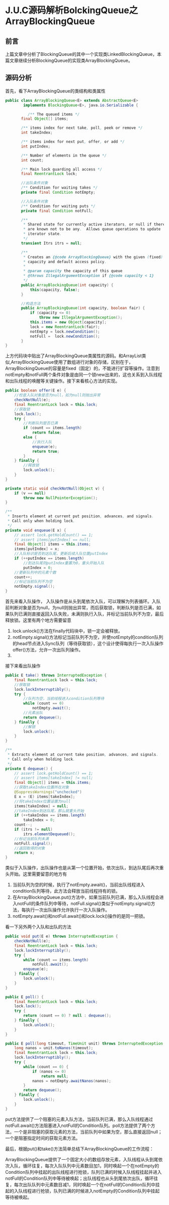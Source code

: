 # J.U.C源码解析BolckingQueue之ArrayBlockingQueue

## 前言
上篇文章中分析了BlockingQueue的其中一个实现类LinkedBlockingQueue，本篇文章继续分析BlockingQueue的实现类ArrayBlockingQueue。
## 源码分析
首先，看下ArrayBlockingQueue的类结构和类属性
```java
public class ArrayBlockingQueue<E> extends AbstractQueue<E>
        implements BlockingQueue<E>, java.io.Serializable {

          /** The queued items */
       final Object[] items;

       /** items index for next take, poll, peek or remove */
       int takeIndex;

       /** items index for next put, offer, or add */
       int putIndex;

       /** Number of elements in the queue */
       int count;

       /** Main lock guarding all access */
       final ReentrantLock lock;

       //出队条件对象
       /** Condition for waiting takes */
       private final Condition notEmpty;

       //入队条件对象
       /** Condition for waiting puts */
       private final Condition notFull;

       /**
        * Shared state for currently active iterators, or null if there
        * are known not to be any.  Allows queue operations to update
        * iterator state.
        */
       transient Itrs itrs = null;

       /**
        * Creates an {@code ArrayBlockingQueue} with the given (fixed)
        * capacity and default access policy.
        *
        * @param capacity the capacity of this queue
        * @throws IllegalArgumentException if {@code capacity < 1}
        */
       public ArrayBlockingQueue(int capacity) {
           this(capacity, false);
       }

       //构造方法
       public ArrayBlockingQueue(int capacity, boolean fair) {
           if (capacity <= 0)
               throw new IllegalArgumentException();
           this.items = new Object[capacity];
           lock = new ReentrantLock(fair);
           notEmpty = lock.newCondition();
           notFull =  lock.newCondition();
       }
}
```
上方代码块中贴出了ArrayBlockingQueue类属性的源码。和ArrayList类似,ArrayBlockingQueue使用了数组进行对象的存储，区别在于，ArrayBlockingQueue的容量是fixed（固定）的，不能进行扩容等操作。注意到notEmpty和notFull两个条件对象是由同一个锁new出来的，这也关系到入队线程和出队线程的唤醒等关键操作。接下来看核心方法的实现。
```java
public boolean offer(E e) {
    //检查入队对象是否为null，如为null则抛出异常
    checkNotNull(e);
    final ReentrantLock lock = this.lock;
    //获取锁
    lock.lock();
    try {
        //判断队列是否已满
        if (count == items.length)
            return false;
        else {
            //执行入队
            enqueue(e);
            return true;
        }
    } finally {
        //释放锁
        lock.unlock();
    }
}

private static void checkNotNull(Object v) {
    if (v == null)
        throw new NullPointerException();
}

/**
 * Inserts element at current put position, advances, and signals.
 * Call only when holding lock.
 */
private void enqueue(E x) {
    // assert lock.getHoldCount() == 1;
    // assert items[putIndex] == null;
    final Object[] items = this.items;
    items[putIndex] = x;
    //入队标识是否到达队尾，更新后续入队位置putIndex
    if (++putIndex == items.length)
        //到达队尾则putIndex重置为0，重头开始入队
        putIndex = 0;
    //更新队列中的元素个数
    count++;
    //标记当前队列不为空
    notEmpty.signal();
}
```
首先来看入队操作， 入队操作是从头到尾依次入队，可以理解为列表循环。入队前判断对象是否为null，为null则抛出异常，而后获取锁，判断队列是否已满，如果队列已满则直接返回入队失败，未满则执行入队，并标记当前队列不为空，最后释放锁。这里有两个地方需要留意<br>
1. lock.unlock()方法在finally代码块中，锁一定会被释放。<br>
2. notEmpty.signal()方法标记当前队列不为空，并使notEmpty的condition队列的head节点进入Sync队列（等待获取锁），这个设计使得每执行一次入队操作offer()方法，允许一次出队列操作。
3.
接下来看出队操作

```java
public E take() throws InterruptedException {
    final ReentrantLock lock = this.lock;
    //获取锁
    lock.lockInterruptibly();
    try {
        //队列为空，当前线程进入condition队列等待
        while (count == 0)
            notEmpty.await();
        //元素出队
        return dequeue();
    } finally {
        //解锁
        lock.unlock();
    }
}

/**
 * Extracts element at current take position, advances, and signals.
 * Call only when holding lock.
 */
private E dequeue() {
    // assert lock.getHoldCount() == 1;
    // assert items[takeIndex] != null;
    final Object[] items = this.items;
    //获取takeIndex位置所在对象
    @SuppressWarnings("unchecked")
    E x = (E) items[takeIndex];
    //将takeIndex位置设置为null
    items[takeIndex] = null;
    //takeIndex到达队尾，那么就重头开始
    if (++takeIndex == items.length)
        takeIndex = 0;
    count--;
    if (itrs != null)
        itrs.elementDequeued();
    //标记当前队列未满
    notFull.signal();
    //返回取得的对象
    return x;
}
```
类似于入队操作，出队操作也是从第一个位置开始，依次出队，到达队尾后再次重头开始。这里需要留意的地方有<br>
1. 当前队列为空的时候，执行了notEmpty.await()，当前出队线程进入condition队列等待，此方法会释放当前线程持有的锁。
2. 在ArrayBlockingQueue.put()方法中，如果当前队列已满，那么入队线程会进入notFull的条件队列中等待，notFull.signal()类似于notEmpty.signal()方法，每执行一次出队操作允许执行一次入队操作。
3. notEmpty.await()和notFull.await()和lock.lock()操作的是同一把锁。

看一下另外两个入队和出队的方法
```java
public void put(E e) throws InterruptedException {
    checkNotNull(e);
    final ReentrantLock lock = this.lock;
    lock.lockInterruptibly();
    try {
        while (count == items.length)
            notFull.await();
        enqueue(e);
    } finally {
        lock.unlock();
    }
}

public E poll() {
    final ReentrantLock lock = this.lock;
    lock.lock();
    try {
        return (count == 0) ? null : dequeue();
    } finally {
        lock.unlock();
    }
}

public E poll(long timeout, TimeUnit unit) throws InterruptedException {
    long nanos = unit.toNanos(timeout);
    final ReentrantLock lock = this.lock;
    lock.lockInterruptibly();
    try {
        while (count == 0) {
            if (nanos <= 0)
                return null;
            nanos = notEmpty.awaitNanos(nanos);
        }
        return dequeue();
    } finally {
        lock.unlock();
    }
}
```
put方法提供了一个阻塞的元素入队方法，当前队列已满，那么入队线程通过notFull.await()方法阻塞进入notFull的Condition队列。poll方法提供了两个方法，一个是非阻塞的获取元素的方法，当前队列中如果为空，那么直接返回null；一个是阻塞指定时间的获取元素方法。

最后，根据put()和take()方法简单总结下ArrayBlockingQueue的工作流程：

ArrayBlockingQueue提供了一个固定大小的数组存放元素，入队线程从头到尾依次入队，循环往复，每次入队队列中元素数目加1，同时唤起一个在notEmpty的Condition队列中挂起的出队线程进行抢锁，队列已满的时候入队线程挂起并进入notFull的Condition队列中等待被唤起；出队线程也从头到尾依次出队，循环往复，每次出队队列中元素数目减1，同时唤起一个在notFull的Condition队列中挂起的入队线程进行抢锁，队列已满的时候进入notEmpty的Condition队列中挂起等待被唤起。

